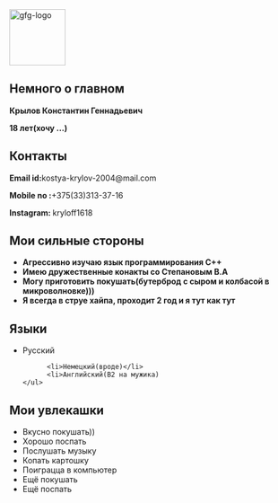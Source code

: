 <html lang="en">

<head>
 <meta charset="UTF-8">
 <meta http-equiv="X-UA-Compatible" content="IE=edge">
 <meta name="viewport"
  content="width=device-width, initial-scale=1.0">
 <link rel="stylesheet" href="resume.css">
</head>

<body>
 <div class="full">
  <div class="left">
   <div class="image">
    <img src=
"https://media.geeksforgeeks.org/wp-content/uploads/20220202083519/gfglogo.png"
     alt="gfg-logo"
     style="width:100px;height:100px;">
   </div>
  <div class="right">
   <div class="name">
    <h2>Немного о главном</h2>
        <p><b>Крылов Константин Геннадьевич</p></b>
        <p><b>18 лет(хочу ...)</p></b>
   </div>
      <div class="Contact">
    <h2>Контакты</h2>
    <p><b>Email id:</b>kostya-krylov-2004@mail.com</p>
    <p><b>Mobile no :</b>+375(33)313-37-16</p>
        <p><b>Instagram: </b>kryloff1618</p>
   </div>
   <div class="Skills">
    <h2>Мои сильные стороны</h2>
    <ul>
     <li><b>Агрессивно изучаю язык программирования C++</b></li>
     <li><b> Имею дружественные конакты со Степановым В.А </b></li>
     <li><b>Могу приготовить покушать(бутерброд с сыром и колбасой в микроволновке)))</b></li>
     <li><b>Я всегда в струе хайпа, проходит 2 год и я тут как тут</b></li>
    </ul>
   </div>
   <div class="Language">
    <h2>Языки</h2>
    <ul>
     <li>Русский</li>
 
          <li>Немецкий(вроде)</li>
          <li>Английский(B2 на мужика)
    </ul>
   </div>
   <div class="Hobbies">
    <h2>Мои увлекашки </h2>
    <ul>
     <li>Вкусно покушать))</li>
     <li>Хорошо поспать</li>
          <li>Послушать музыку</li>
          <li>Копать картошку</li>
           <li> Поиграцца в компьютер </li>
          <li>Ещё покушать</li>
          <li>Ещё поспать</li>
    </ul>
   </div>
  </div>
   
</body>

</html>
